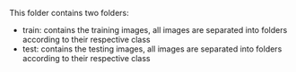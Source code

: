 This folder contains two folders:
- train: contains the training images, all images are separated into folders according to their respective class
- test: contains the testing images, all images are separated into folders according to their respective class

